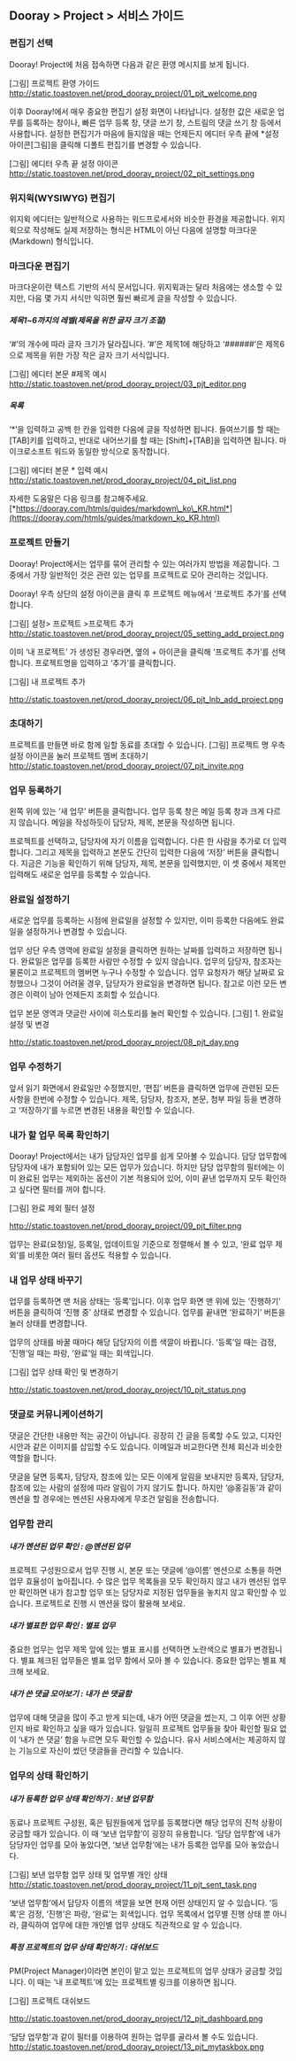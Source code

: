 ## Dooray > Project > 서비스 가이드 

### 편집기 선택

Dooray! Project에 처음 접속하면 다음과 같은 환영 메시지를 보게 됩니다.

\[그림\] 프로젝트 환영 가이드
http://static.toastoven.net/prod_dooray_project/01_pjt_welcome.png

이후 Dooray!에서 매우 중요한 편집기 설정 화면이 나타납니다. 설정한 값은 새로운 업무를 등록하는 창이나, 빠른 업무 등록 창, 댓글 쓰기 창, 스트림의 댓글 쓰기 창 등에서 사용합니다. 설정한 편집기가 마음에 들지않을 때는 언제든지 에디터 우측 끝에 \*설정 아이콘\[그림\]을 클릭해 디폴트 편집기를 변경할 수 있습니다.

\[그림\] 에디터 우측 끝 설정 아이콘
http://static.toastoven.net/prod_dooray_project/02_pjt_settings.png

### 위지윅(WYSIWYG) 편집기

위지윅 에디터는 일반적으로 사용하는 워드프로세서와 비슷한 환경을 제공합니다. 위지윅으로 작성해도 실제 저장하는 형식은 HTML이 아닌 다음에 설명할 마크다운(Markdown) 형식입니다.

### 마크다운 편집기

마크다운이란 텍스트 기반의 서식 문서입니다. 위지윅과는 달라 처음에는 생소할 수 있지만, 다음 몇 가지 서식만 익히면 훨씬 빠르게 글을 작성할 수 있습니다.

##### 제목1\~6까지의 레벨(제목을 위한 글자 크기 조절)

‘\#’의 개수에 따라 글자 크기가 달라집니다. ‘\#’은 제목1에 해당하고 ‘\#\#\#\#\#\#’은 제목6으로 제목을 위한 가장 작은 글자 크기 서식입니다.

\[그림\] 에디터 본문 \#제목 예시
http://static.toastoven.net/prod_dooray_project/03_pjt_editor.png

##### 목록

‘\*’을 입력하고 공백 한 칸을 입력한 다음에 글을 작성하면 됩니다.
들여쓰기를 할 때는 \[TAB\]키를 입력하고, 반대로 내어쓰기를 할 때는 \[Shift\]+\[TAB\]을 입력하면 됩니다. 마이크로소프트 워드와 동일한 방식으로 동작합니다.

\[그림\] 에디터 본문 \* 입력 예시
http://static.toastoven.net/prod_dooray_project/04_pjt_list.png

자세한 도움말은 다음 링크를 참고해주세요.
[*https://dooray.com/htmls/guides/markdown\_ko\_KR.html*](https://dooray.com/htmls/guides/markdown_ko_KR.html)

### 프로젝트 만들기 

Dooray! Project에서는 업무를 묶어 관리할 수 있는 여러가지 방법을 제공합니다. 그 중에서 가장 일반적인 것은 관련 있는 업무를 프로젝트로 모아 관리하는 것입니다.

Dooray! 우측 상단의 설정 아이콘을 클릭 후 프로젝트 메뉴에서 ‘프로젝트 추가’를 선택합니다.

\[그림\] 설정&gt; 프로젝트 &gt;프로젝트 추가
http://static.toastoven.net/prod_dooray_project/05_setting_add_project.png

이미 ‘내 프로젝트’ 가 생성된 경우라면, 옆의 + 아이콘을 클릭해 ‘프로젝트 추가’를 선택합니다. 프로젝트명을 입력하고 ‘추가’를 클릭합니다.

\[그림\] 내 프로젝트 추가

http://static.toastoven.net/prod_dooray_project/06_pjt_lnb_add_project.png

### 초대하기

프로젝트를 만들면 바로 함께 일할 동료를 초대할 수 있습니다.
\[그림\] 프로젝트 명 우측 설정 아이콘을 눌러 프로젝트 멤버 초대하기
http://static.toastoven.net/prod_dooray_project/07_pjt_invite.png

### 업무 등록하기

왼쪽 위에 있는 ‘새 업무’ 버튼을 클릭합니다. 업무 등록 창은 메일 등록 창과 크게 다르지 않습니다. 메일을 작성하듯이 담당자, 제목, 본문을
작성하면 됩니다.

프로젝트를 선택하고, 담당자에 자기 이름을 입력합니다. 다른 한 사람을 추가로 더 입력합니다. 그리고 제목을 입력하고 본문도 간단히 입력한
다음에 ‘저장’ 버튼을 클릭합니다. 지금은 기능을 확인하기 위해 담당자, 제목, 본문을 입력했지만, 이 셋 중에서 제목만 입력해도 새로운 업무를
등록할 수 있습니다.

### 완료일 설정하기

새로운 업무를 등록하는 시점에 완료일을 설정할 수 있지만, 이미 등록한 다음에도 완료일을 설정하거나 변경할 수 있습니다.

업무 상단 우측 영역에 완료일 설정을 클릭하면 원하는 날짜를 입력하고 저장하면 됩니다. 완료일은 업무를 등록한 사람만 수정할 수 있지 않습니다. 업무의 담당자, 참조자는 물론이고 프로젝트의 멤버면 누구나 수정할 수 있습니다. 업무 요청자가 해당 날짜로 요청했으나 그것이 어려울 경우, 담당자가 완료일을 변경하면 됩니다. 참고로 이런 모든 변경은 이력이 남아 언제든지 조회할 수 있습니다. 

업무 본문 영역과 댓글란 사이에 히스토리를 눌러 확인할 수 있습니다.
\[그림\] 1. 완료일 설정 및 변경

http://static.toastoven.net/prod_dooray_project/08_pjt_day.png

### 업무 수정하기

앞서 읽기 화면에서 완료일만 수정했지만, ‘편집’ 버튼을 클릭하면 업무에 관련된 모든 사항을 한번에 수정할 수 있습니다.
제목, 담당자, 참조자, 본문, 첨부 파일 등을 변경하고 ‘저장하기’를 누르면 변경된 내용을 확인할 수 있습니다.

### 내가 할 업무 목록 확인하기 

Dooray! Project에서는 내가 담당자인 업무를 쉽게 모아볼 수 있습니다.
담당 업무함에 담당자에 내가 포함되어 있는 모든 업무가 있습니다. 하지만 담당 업무함의 필터에는 이미 완료된 업무는 제외하는 옵션이 기본 적용되어 있어, 이미 끝낸 업무까지 모두 확인하고 싶다면 필터를 꺼야 합니다.

\[그림\] 완료 제외 필터 설정

http://static.toastoven.net/prod_dooray_project/09_pjt_filter.png

업무는 완료(요청)일, 등록일, 업데이트일 기준으로 정렬해서 볼 수 있고, ‘완료 업무 제외’를 비롯한 여러 필터 옵션도 적용할 수 있습니다.

### 내 업무 상태 바꾸기

업무를 등록하면 맨 처음 상태는 ‘등록’입니다. 이후 업무 화면 맨 위에 있는 ‘진행하기’ 버튼을 클릭하여 ‘진행 중’ 상태로 변경할 수 있습니다.
업무를 끝내면 ‘완료하기’ 버튼을 눌러 상태를 변경합니다.

업무의 상태를 바꿀 때마다 해당 담당자의 이름 색깔이 바뀝니다. ‘등록’일 때는 검정, ‘진행’일 때는 파랑, ‘완료’일 때는 회색입니다.

\[그림\] 업무 상태 확인 및 변경하기

http://static.toastoven.net/prod_dooray_project/10_pjt_status.png

### 댓글로 커뮤니케이션하기

댓글은 간단한 내용만 적는 공간이 아닙니다. 굉장히 긴 글을 등록할 수도 있고, 디자인 시안과 같은 이미지를 삽입할 수도 있습니다. 
이메일과 비교한다면 전체 회신과 비슷한 역할을 합니다.

댓글을 달면 등록자, 담당자, 참조에 있는 모든 이에게 알림을 보내지만 등록자, 담당자, 참조에 있는 사람의 설정에 따라 알림이 가지 않기도 합니다. 하지만 ‘@홍길동’과 같이 멘션을 할 경우에는 멘션된 사용자에게 무조건 알림을 전송합니다.

### 업무함 관리 

##### 내가 멘션된 업무 확인 : @멘션된 업무

프로젝트 구성원으로서 업무 진행 시, 본문 또는 댓글에 ‘@이름’ 멘션으로 소통을 하면 업무 효율성이 높아집니다. 수 많은 업무 목록들을 모두
확인하지 않고 내가 멘션된 업무만 확인하면 내가 참고할 업무 또는 담당자로 지정된 업무들을 놓치지 않고 확인할 수 있습니다. 
프로젝트로 진행 시 멘션을 많이 활용해 보세요.

##### 내가 별표한 업무 확인 : 별표 업무

중요한 업무는 업무 제목 앞에 있는 별표 표시를 선택하면 노란색으로 별표가 변경됩니다. 별표 체크된 업무들은 별표 업무 함에서 모아 볼 수 있습니다. 중요한 업무는 별표 체크해 보세요.

##### 내가 쓴 댓글 모아보기 : 내가 쓴 댓글함 

업무에 대해 댓글을 많이 주고 받게 되는데, 내가 어떤 댓글을 썼는지, 그 이후 어떤 상황인지 바로 확인하고 싶을 때가 있습니다. 일일히 프로젝트 업무들을 찾아 확인할 필요 없이 ‘내가 쓴 댓글’ 함을 누르면 모두 확인할 수 있습니다. 유사 서비스에서는 제공하지 않는 기능으로 자신이 썼던 댓글들을 관리할 수 있습니다.

### 업무의 상태 확인하기

##### 내가 등록한 업무 상태 확인하기 : 보낸 업무함 

동료나 프로젝트 구성원, 혹은 팀원들에게 업무를 등록했다면 해당 업무의 진척 상황이 궁금할 때가 있습니다. 이 때 ‘보낸 업무함’이 굉장히 유용합니다. ‘담당 업무함’에 내가 담당자인 업무를 모아 놓았다면, ‘보낸 업무함’에는 내가 등록한 업무를 모아 놓았습니다.

\[그림\] 보낸 업무함 업무 상태 및 업무별 개인 상태
http://static.toastoven.net/prod_dooray_project/11_pjt_sent_task.png

‘보낸 업무함’에서 담당자 이름의 색깔을 보면 현재 어떤 상태인지 알 수 있습니다. ‘등록’은 검정, ‘진행’은 파랑, ‘완료’는 회색입니다. 업무 목록에서 업무별 진행 상태 뿐 아니라, 클릭하여 업무에 대한 개인별 업무 상태도 직관적으로 알 수 있습니다.

##### 특정 프로젝트의 업무 상태 확인하기 : 대쉬보드 

PM(Project Manager)이라면 본인이 맡고 있는 프로젝트의 업무 상태가 궁금할 것입니다. 이 때는 ‘내 프로젝트’에 있는 프로젝트별 링크를 이용하면 됩니다.

\[그림\] 프로젝트 대쉬보드

http://static.toastoven.net/prod_dooray_project/12_pjt_dashboard.png

‘담당 업무함’과 같이 필터를 이용하여 원하는 업무를 골라서 볼 수도 있습니다.
http://static.toastoven.net/prod_dooray_project/13_pjt_mytaskbox.png
